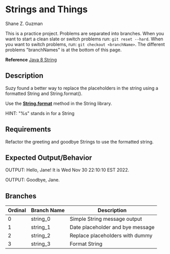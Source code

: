 # Strings and Things
Shane Z. Guzman

This is a practice project. Problems are separated into branches. When you want to start a clean slate or switch problems run: `git reset --hard`. When you want to switch problems, run: `git checkout <branchName>`. The different problems "branchNames" is at the bottom of this page.

**Reference** [Java 8 String](https://docs.oracle.com/javase/8/docs/api/java/lang/String.html?is-external=true)

## Description

Suzy found a better way to replace the placeholders in the string using a formatted String and String.format().

Use the **[String.format](https://docs.oracle.com/javase/8/docs/api/java/lang/String.html#format-java.lang.String-java.lang.Object...-)** method in the String library.

HINT: "%s" stands in for a String

## Requirements

Refactor the greeting and goodbye Strings to use the formatted string.

## Expected Output/Behavior

OUTPUT: Hello, Jane! It is Wed Nov 30 22:10:10 EST 2022.

OUTPUT: Goodbye, Jane.

## Branches

| Ordinal | Branch Name | Description                      |
|---------|-------------|----------------------------------|
| 0       | string_0    | Simple String message output     |
| 1       | string_1    | Date placeholder and bye message |
| 2       | string_2    | Replace placeholders with dummy  |
| 3       | string_3    | Format String                    |